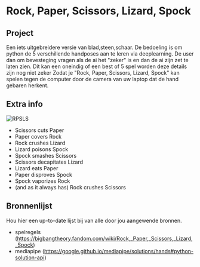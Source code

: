 # Rock, Paper, Scissors, Lizard, Spock

## Project
Een iets uitgebreidere versie van blad,steen,schaar. De bedoeling is om python de 5 verschillende handposes aan te leren via deeplearning.
De user dan om bevesteging vragen als de ai het "zeker" is en dan de ai zijn zet te laten zien.
Dit kan een oneindig of een best of 5 spel worden deze details zijn nog niet zeker
Zodat je "Rock, Paper, Scissors, Lizard, Spock" kan spelen tegen de computer door de camera van uw laptop dat de hand gebaren herkent.

## Extra info
![RPSLS](https://user-images.githubusercontent.com/72158208/192293775-6368a7ce-a943-4a0d-a5af-3cd500ca96a9.png)
- Scissors cuts Paper
- Paper covers Rock
- Rock crushes Lizard
- Lizard poisons Spock
- Spock smashes Scissors
- Scissors decapitates Lizard
- Lizard eats Paper
- Paper disproves Spock
- Spock vaporizes Rock
- (and as it always has) Rock crushes Scissors

## Bronnenlijst
Hou hier een up-to-date lijst bij van alle door jou aangewende bronnen.
- spelregels (https://bigbangtheory.fandom.com/wiki/Rock,_Paper,_Scissors,_Lizard,_Spock)
- mediapipe (https://google.github.io/mediapipe/solutions/hands#python-solution-api)
